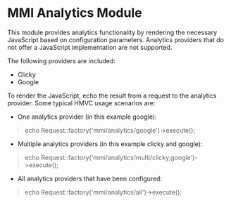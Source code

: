 # MMI Analytics Module

This module provides analytics functionality by rendering the necessary
JavaScript based on configuration parameters.  Analytics providers that do not
offer a JavaScript implementation are not supported.

The following providers are included:

* Clicky
* Google

To render the JavaScript, echo the result from a request to the analytics provider.
Some typical HMVC usage scenarios are:

* One analytics provider (in this example google):
> echo Request::factory('mmi/analytics/google')->execute();

* Multiple analytics providers (in this example clicky and google):
> echo Request::factory('mmi/analytics/multi/clicky,google')->execute();

* All analytics providers that have been configured:
> echo Request::factory('mmi/analytics/all')->execute();
